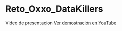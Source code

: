 # Reto_Oxxo_DataKillers


Video de presentacion
[Ver demostración en YouTube](https://youtu.be/kbkdhzJ0MOc)

